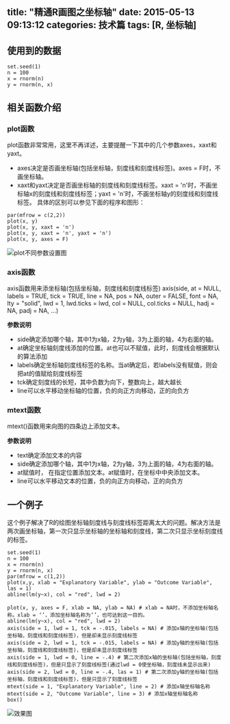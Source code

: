 title: "精通R画图之坐标轴"
date: 2015-05-13 09:13:12
categories: 技术篇
tags: [R, 坐标轴]
---
## 使用到的数据
```
set.seed(1)
n = 100
x = rnorm(n)
y = rnorm(n, x)
```
## 相关函数介绍
### plot函数
plot函数非常常用，这里不再详述，主要提醒一下其中的几个参数axes，xaxt和yaxt。
* axes决定是否画坐标轴(包括坐标轴，刻度线和刻度线标签)。axes = F时，不画坐标轴。
* xaxt和yaxt决定是否画坐标轴的刻度线和刻度线标签。xaxt = 'n'时，不画坐标轴x的刻度线和刻度线标签；yaxt = 'n'时，不画坐标轴y的刻度线和刻度线标签。
具体的区别可以参见下面的程序和图形：
```
par(mfrow = c(2,2))
plot(x, y)
plot(x, y, xaxt = 'n')
plot(x, y, xaxt = 'n', yaxt = 'n')
plot(x, y, axes = F)
```
<!--more-->
![plot不同参数设置图](http://7xize0.com1.z0.glb.clouddn.com/plot.png)
### axis函数
axis函数用来添坐标轴(包括坐标轴，刻度线和刻度线标签)
axis(side, at = NULL, labels = TRUE, tick = TRUE, line = NA, pos = NA, outer = FALSE, font = NA, lty = "solid", lwd = 1, lwd.ticks = lwd, col = NULL, col.ticks = NULL, hadj = NA, padj = NA, ...)

**参数说明**
* side确定添加哪个轴，其中1为x轴，2为y轴，3为上面的轴，4为右面的轴。
* at确定坐标轴刻度线添加的位置。at也可以不赋值，此时，刻度线会根据默认的算法添加
* labels确定坐标轴刻度线标签的名称。当at确定后，若labels没有赋值，则会把at的值赋给刻度线标签
* tck确定刻度线的长短，其中负数为向下，整数向上，越大越长
* line可以水平移动坐标轴的位置，负的向正方向移动，正的向负方

### mtext函数
mtext()函数用来向图的四条边上添加文本。

**参数说明**
* text确定添加文本的内容
* side确定添加哪个轴，其中1为x轴，2为y轴，3为上面的轴，4为右面的轴。
* at赋值时， 在指定位置添加文本。at赋值时，在坐标中中央添加文本。
* line可以水平移动文本的位置，负的向正方向移动，正的向负方

## 一个例子
这个例子解决了R的绘图坐标轴刻度线与刻度线标签距离太大的问题。解决方法是两次画坐标轴，第一次只显示坐标轴的坐标轴和刻度线，第二次只显示坐标刻度线的标签。
```
set.seed(1)
n = 100
x = rnorm(n)
y = rnorm(n, x)
par(mfrow = c(1,2))
plot(x,y, xlab = "Explanatory Variable", ylab = "Outcome Variable", las = 1)
abline(lm(y~x), col = "red", lwd = 2)

plot(x, y, axes = F, xlab = NA, ylab = NA) # xlab = NA时，不添加坐标轴名称。xlab = ‘’，添加坐标轴名称为‘’，也可达到这一目的。
abline(lm(y~x), col = "red", lwd = 2)
axis(side = 1, lwd = 1, tck = -.015, labels = NA) # 添加x轴的坐标轴(包括坐标轴，刻度线和刻度线标签)，但是却未显示刻度线标签
axis(side = 2, lwd = 1, tck = -.015, labels = NA) # 添加y轴的坐标轴(包括坐标轴，刻度线和刻度线标签)，但是却未显示刻度线标签
axis(side = 1, lwd = 0, line = -.4) # 第二次添加x轴的坐标轴(包括坐标轴，刻度线和刻度线标签)，但是只显示了刻度线标签(通过lwd = 0使坐标轴，刻度线未显示出来)
axis(side = 2, lwd = 0, line = -.4, las = 1) # 第二次添加y轴的坐标轴(包括坐标轴，刻度线和刻度线标签)，但是只显示了刻度线标签
mtext(side = 1, "Explanatory Variable", line = 2) # 添加x轴坐标轴名称
mtext(side = 2, "Outcome Variable", line = 3) # 添加x轴坐标轴名称
box()
```
![效果图](http://7xize0.com1.z0.glb.clouddn.com/plot2.png)
